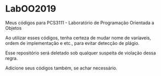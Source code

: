 # LabOO2019
Meus códigos para PCS3111 - Laboratório de Programação Orientada a Objetos

Ao utilizar esses códigos, tenha certeza de mudar nome de varíaveis, ordem de implementação e etc., para evitar detecção de plágio.

Esse repositório será deletado sob qualquer suspeita de violação dessa regra.

Adicione seus códigos também, se achar necessário.
